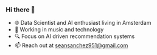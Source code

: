 ### Hi there 👋

- 🌐 Data Scientist and AI enthusiast living in Amsterdam
- 🎹 Working in music and technology
- 🔍 Focus on AI driven recommendation systems
- 📫 Reach out at seansanchez951@gmail.com

<!--
**seansanchez951/seansanchez951** is a ✨ _special_ ✨ repository because its `README.md` (this file) appears on your GitHub profile.

Here are some ideas to get you started:

- 🔭 I’m currently working on ...
- 🌱 I’m currently learning ...
- 👯 I’m looking to collaborate on ...
- 🤔 I’m looking for help with ...
- 💬 Ask me about ...
- 📫 How to reach me: ...
- 😄 Pronouns: ...
- ⚡ Fun fact: ...
-->
